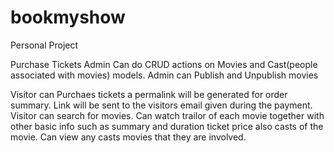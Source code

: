 # bookmyshow
Personal Project

Purchase Tickets
Admin Can do CRUD actions on Movies and Cast(people associated with movies) models.
Admin can Publish and Unpublish movies

Visitor can Purchaes tickets a permalink will be generated for order summary.
Link will be sent to the visitors email given during the payment.
Visitor can search for movies.
Can watch trailor of each movie together with other basic info such as summary and duration ticket price also casts of the movie.
Can view any casts movies that they are involved.
